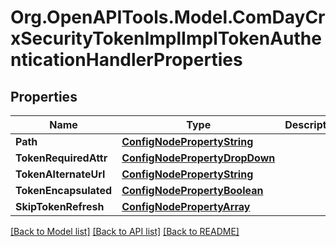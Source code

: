 # Org.OpenAPITools.Model.ComDayCrxSecurityTokenImplImplTokenAuthenticationHandlerProperties
## Properties

Name | Type | Description | Notes
------------ | ------------- | ------------- | -------------
**Path** | [**ConfigNodePropertyString**](ConfigNodePropertyString.md) |  | [optional] 
**TokenRequiredAttr** | [**ConfigNodePropertyDropDown**](ConfigNodePropertyDropDown.md) |  | [optional] 
**TokenAlternateUrl** | [**ConfigNodePropertyString**](ConfigNodePropertyString.md) |  | [optional] 
**TokenEncapsulated** | [**ConfigNodePropertyBoolean**](ConfigNodePropertyBoolean.md) |  | [optional] 
**SkipTokenRefresh** | [**ConfigNodePropertyArray**](ConfigNodePropertyArray.md) |  | [optional] 

[[Back to Model list]](../README.md#documentation-for-models) [[Back to API list]](../README.md#documentation-for-api-endpoints) [[Back to README]](../README.md)

